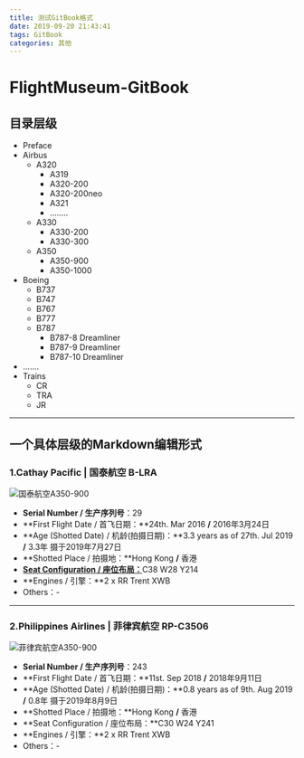 ```yaml
---
title: 测试GitBook格式
date: 2019-09-20 21:43:41
tags: GitBook
categories: 其他
---
```


# FlightMuseum-GitBook

## 目录层级

- Preface
- Airbus
  - A320
    - A319
    - A320-200
    - A320-200neo
    - A321
    - ........
  - A330
    - A330-200
    - A330-300
  - A350
    - A350-900
    - A350-1000
- Boeing
  - B737
  - B747
  - B767
  - B777
  - B787
    - B787-8 Dreamliner
    - B787-9 Dreamliner
    - B787-10 Dreamliner
- .......
- Trains
  - CR
  - TRA
  - JR

------

## 一个具体层级的Markdown编辑形式

### 1.Cathay Pacific | 国泰航空    B-LRA

![国泰航空A350-900](http://py2kq5jlv.bkt.clouddn.com/DSCF0361.jpg)

- **Serial Number / 生产序列号**：29
- **First Flight Date / 首飞日期：**24th. Mar 2016  **/**  2016年3月24日
- **Age (Shotted Date) / 机龄(拍摄日期)：**3.3 years as of 27th. Jul 2019  **/**  3.3年  摄于2019年7月27日
- **Shotted Place / 拍摄地：**Hong Kong  **/**  香港
- [**Seat Configuration / 座位布局：**](https://www.cathaypacific.com/cx/sc_CN/travel-information/flying-with-us/aircraft-and-fleet/airbus-a350/900.html)C38 W28 Y214
- **Engines / 引擎：**2 x RR Trent XWB
- Others：-

------

### 2.Philippines Airlines | 菲律宾航空    RP-C3506

![菲律宾航空A350-900](http://py2kq5jlv.bkt.clouddn.com/DSCF4874.jpg)

- **Serial Number / 生产序列号**：243
- **First Flight Date / 首飞日期：**11st. Sep 2018  **/**  2018年9月11日
- **Age (Shotted Date) / 机龄(拍摄日期)：**0.8 years as of 9th. Aug 2019  **/**  0.8年  摄于2019年8月9日
- **Shotted Place / 拍摄地：**Hong Kong  **/**  香港
- **Seat Configuration / 座位布局：**C30 W24 Y241
- **Engines / 引擎：**2 x RR Trent XWB
- Others：-